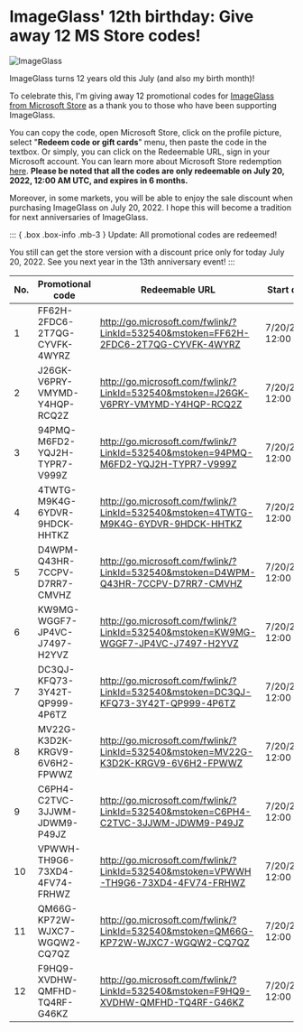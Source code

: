 # ImageGlass' 12th birthday: Give away 12 MS Store codes!
![ImageGlass](https://user-images.githubusercontent.com/3154213/178208837-4cf73046-ef51-4ac5-9493-598a0f4a36ad.png)

ImageGlass turns 12 years old this July (and also my birth month)!

To celebrate this, I'm giving away 12 promotional codes for [ImageGlass from Microsoft Store](https://www.microsoft.com/store/productId/9N33VZK3C7TH) as a thank you to those who have been supporting ImageGlass.

You can copy the code, open Microsoft Store, click on the profile picture, select "**Redeem code or gift cards**" menu, then paste the code in the textbox. Or simply, you can click on the Redeemable URL, sign in your Microsoft account. You can learn more about Microsoft Store redemption [here](https://support.microsoft.com/en-us/account-billing/redeem-a-gift-card-or-code-to-your-microsoft-account-d6b2c675-9e31-f312-7ff4-21834ad22fa8#:~:text=In%20Microsoft%20Store%2C%20select%20the,code%2C%20and%20then%20select%20Redeem). **Please be noted that all the codes are only redeemable on July 20, 2022, 12:00 AM UTC, and expires in 6 months.**

Moreover, in some markets, you will be able to enjoy the sale discount when purchasing ImageGlass on July 20, 2022.
I hope this will become a tradition for next anniversaries of ImageGlass.


::: { .box .box-info .mb-3 }
Update: All promotional codes are redeemed!

You still can get the store version with a discount price only for today July 20, 2022. See you next year in the 13th anniversary event!
:::


| No. | Promotional code | Redeemable URL | Start date | Expire date |
| --- | --- | --- | --- | --- |
| 1 | FF62H-2FDC6-2T7QG-CYVFK-4WYRZ | http://go.microsoft.com/fwlink/?LinkId=532540&mstoken=FF62H-2FDC6-2T7QG-CYVFK-4WYRZ	| 7/20/2022 12:00 AM | 1/20/2023 12:00 AM |
| 2 | J26GK-V6PRY-VMYMD-Y4HQP-RCQ2Z | http://go.microsoft.com/fwlink/?LinkId=532540&mstoken=J26GK-V6PRY-VMYMD-Y4HQP-RCQ2Z | 7/20/2022 12:00 AM | 1/20/2023 12:00 AM |
| 3 | 94PMQ-M6FD2-YQJ2H-TYPR7-V999Z | http://go.microsoft.com/fwlink/?LinkId=532540&mstoken=94PMQ-M6FD2-YQJ2H-TYPR7-V999Z | 7/20/2022 12:00 AM | 1/20/2023 12:00 AM |
| 4 | 4TWTG-M9K4G-6YDVR-9HDCK-HHTKZ | http://go.microsoft.com/fwlink/?LinkId=532540&mstoken=4TWTG-M9K4G-6YDVR-9HDCK-HHTKZ | 7/20/2022 12:00 AM | 1/20/2023 12:00 AM |
| 5 | D4WPM-Q43HR-7CCPV-D7RR7-CMVHZ | http://go.microsoft.com/fwlink/?LinkId=532540&mstoken=D4WPM-Q43HR-7CCPV-D7RR7-CMVHZ | 7/20/2022 12:00 AM | 1/20/2023 12:00 AM |
| 6 | KW9MG-WGGF7-JP4VC-J7497-H2YVZ | http://go.microsoft.com/fwlink/?LinkId=532540&mstoken=KW9MG-WGGF7-JP4VC-J7497-H2YVZ | 7/20/2022 12:00 AM | 1/20/2023 12:00 AM |
| 7 | DC3QJ-KFQ73-3Y42T-QP999-4P6TZ | http://go.microsoft.com/fwlink/?LinkId=532540&mstoken=DC3QJ-KFQ73-3Y42T-QP999-4P6TZ | 7/20/2022 12:00 AM | 1/20/2023 12:00 AM |
| 8 | MV22G-K3D2K-KRGV9-6V6H2-FPWWZ | http://go.microsoft.com/fwlink/?LinkId=532540&mstoken=MV22G-K3D2K-KRGV9-6V6H2-FPWWZ | 7/20/2022 12:00 AM | 1/20/2023 12:00 AM |
| 9 | C6PH4-C2TVC-3JJWM-JDWM9-P49JZ | http://go.microsoft.com/fwlink/?LinkId=532540&mstoken=C6PH4-C2TVC-3JJWM-JDWM9-P49JZ | 7/20/2022 12:00 AM | 1/20/2023 12:00 AM |
| 10 | VPWWH-TH9G6-73XD4-4FV74-FRHWZ | http://go.microsoft.com/fwlink/?LinkId=532540&mstoken=VPWWH-TH9G6-73XD4-4FV74-FRHWZ | 7/20/2022 12:00 AM | 1/20/2023 12:00 AM |
| 11 | QM66G-KP72W-WJXC7-WGQW2-CQ7QZ | http://go.microsoft.com/fwlink/?LinkId=532540&mstoken=QM66G-KP72W-WJXC7-WGQW2-CQ7QZ | 7/20/2022 12:00 AM | 1/20/2023 12:00 AM |
| 12 | F9HQ9-XVDHW-QMFHD-TQ4RF-G46KZ | http://go.microsoft.com/fwlink/?LinkId=532540&mstoken=F9HQ9-XVDHW-QMFHD-TQ4RF-G46KZ | 7/20/2022 12:00 AM | 1/20/2023 12:00 AM |
